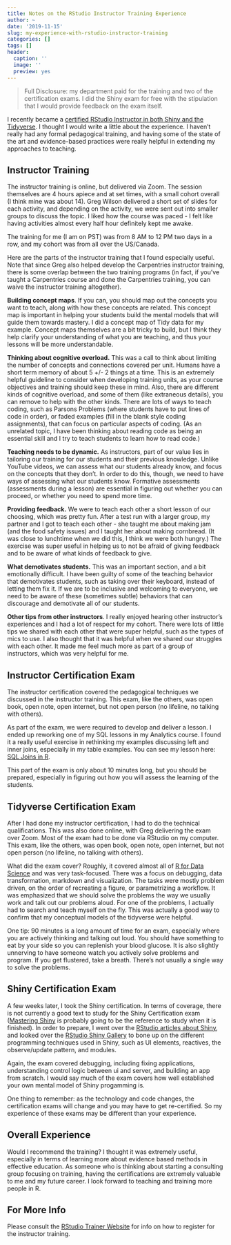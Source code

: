 ```yaml
---
title: Notes on the RStudio Instructor Training Experience
author: ~
date: '2019-11-15'
slug: my-experience-with-rstudio-instructor-training
categories: []
tags: []
header:
  caption: ''
  image: ''
  preview: yes
---
```


> Full Disclosure: my department paid for the training and two of the certification exams. I did the Shiny exam for free with the stipulation that I would provide feedback on the exam itself.

I recently became a [certified RStudio Instructor in both Shiny and the Tidyverse](https://education.rstudio.com/trainers/). I thought I would write a little about the experience. I haven’t really had any formal pedagogical training, and having some of the state of the art and evidence-based practices were really helpful in extending my approaches to teaching. 

## Instructor Training

The instructor training is online, but delivered via Zoom. The session themselves are 4 hours apiece and at set times, with a small cohort overall (I think mine was about 14). Greg Wilson delivered a short set of slides for each activity, and depending on the activity, we were sent out into smaller groups to discuss the topic. I liked how the course was paced - I felt like having activities almost every half hour definitely kept me awake. 

The training for me (I am on PST) was from 8 AM to 12 PM two days in a row, and my cohort was from all over the US/Canada. 

Here are the parts of the instructor training that I found especially useful. Note that since Greg also helped develop the Carpentries instructor training, there is some overlap between the two training programs (in fact, if you’ve taught a Carpentries course and done the Carpentries training, you can waive the instructor training altogether).

**Building concept maps**. If you can, you should map out the concepts you want to teach, along with how these concepts are related. This concept map is important in helping your students build the mental models that will guide them towards mastery.  I did a concept map of Tidy data for my example. Concept maps themselves are a bit tricky to build, but I think they help clarify your understanding of what you are teaching, and thus your lessons will be more understandable.

**Thinking about cognitive overload.** This was a call to think about limiting the number of concepts and connections covered per unit. Humans have a short term memory of about 5 +/- 2 things at a time. This is an extremely helpful guideline to consider when developing training units, as your course objectives and training should keep these in mind. Also, there are different kinds of cognitive overload, and some of them (like extraneous details), you can remove to help with the other kinds. There are lots of ways to teach coding, such as Parsons Problems (where students have to put lines of code in order), or faded examples (fill in the blank style coding assignments), that can focus on particular aspects of coding. (As an unrelated topic, I have been thinking about reading code as being an essential skill and I try to teach students to learn how to read code.)

**Teaching needs to be dynamic.** As instructors, part of our value lies in tailoring our training for our students and their previous knowledge. Unlike YouTube videos, we can assess what our students already know, and focus on the concepts that they don’t. In order to do this, though, we need to have ways of assessing what our students know. Formative assessments (assessments during a lesson) are essential in figuring out whether you can proceed, or whether you need to spend more time.

**Providing feedback.** We were to teach each other a short lesson of our choosing, which was pretty fun. After a test run with a larger group, my partner and I got to teach each other - she taught me about making jam (and the food safety issues) and I taught her about making cornbread. (It was close to lunchtime when we did this, I think we were both hungry.) The exercise was super useful in helping us to not be afraid of giving feedback and to be aware of what kinds of feedback to give. 

**What demotivates students.** This was an important section, and a bit emotionally difficult. I have been guilty of some of the teaching behavior that demotivates students, such as taking over their keyboard, instead of letting them fix it. If we are to be inclusive and welcoming to everyone, we need to be aware of these (sometimes subtle) behaviors that can discourage and demotivate all of our students. 

**Other tips from other instructors**. I really enjoyed hearing other instructor’s experiences and I had a lot of respect for my cohort. There were lots of little tips we shared with each other that were super helpful, such as the types of mics to use. I also thought that it was helpful when we shared our struggles with each other. It made me feel much more as part of a group of instructors, which was very helpful for me.

## Instructor Certification Exam

The instructor certification covered the pedagogical techniques we discussed in the instructor training. This exam, like the others, was open book, open note, open internet, but not open person (no lifeline, no talking with others).

As part of the exam, we were required to develop and deliver a lesson. I ended up reworking one of my SQL lessons in my Analytics course. I found it a really useful exercise in rethinking my examples discussing left and inner joins, especially in my table examples. You can see my lesson here: [SQL Joins in R](https://rstudio.cloud/project/413048).

This part of the exam is only about 10 minutes long, but you should be prepared, especially in figuring out how you will assess the learning of the students.

## Tidyverse Certification Exam

After I had done my instructor certification, I had to do the technical qualifications. This was also done online, with Greg delivering the exam over Zoom. Most of the exam had to be done via RStudio on my computer.  This exam, like the others, was open book, open note, open internet, but not open person (no lifeline, no talking with others).

What did the exam cover? Roughly, it covered almost all of [R for Data Science](https://r4ds.had.co.nz) and was very task-focused. There was a focus on debugging, data transformation, markdown and visualization. The tasks were mostly problem driven, on the order of recreating a figure, or parametrizing a workflow. It was emphasized that we should solve the problems the way we  usually work and talk out our problems aloud. For one of the problems, I actually had to search and teach myself on the fly. This was actually a good way to confirm that my conceptual models of the tidyverse were helpful.

One tip: 90 minutes is a long amount of time for an exam, especially where you are actively thinking and talking out loud. You should have something to eat by your side so you can replenish your blood glucose. It is also slightly unnerving to have someone watch you actively solve problems and program. If you get flustered, take a breath. There’s not usually a single way to solve the problems.

## Shiny Certification Exam

A few weeks later, I took the Shiny certification. In terms of coverage, there is not currently a good text to study for the Shiny Certification exam ([Mastering Shiny](https://mastering-shiny.org) is probably going to be the reference to study when it is finished).  In order to prepare, I went over the [RStudio articles about Shiny](https://shiny.rstudio.com), and looked over the [RStudio Shiny Gallery](https://shiny.rstudio.com/gallery/) to bone up on the different programming techniques used in Shiny, such as UI elements, reactives, the observe/update pattern, and modules.

Again, the exam covered debugging, including fixing applications, understanding control logic between ui and server, and building an app from scratch. I would say much of the exam covers how well established your own mental model of Shiny progamming is.

One thing to remember: as the technology and code changes,  the certification exams will change and you may have to get re-certified. So my experience of these exams may be different than your experience.

## Overall Experience

Would I recommend the training? I thought it was extremely useful, especially in terms of learning more about evidence based methods in effective education. As someone who is thinking about starting a consulting group focusing on training, having the certifications are extremely valuable to me and my future career. I look forward to teaching and training more people in R.

## For More Info

Please consult the [RStudio Trainer Website](https://education.rstudio.com/trainers/) for info on how to register for the instructor training.
